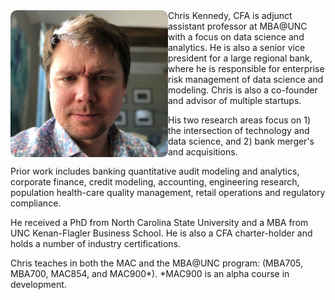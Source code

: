 <img width="252" style="float:left; border-radius: 10px;" src="/images/chris.jpg">
Chris Kennedy, CFA is adjunct assistant professor at MBA@UNC with a focus on data science and analytics. He is also a senior vice president for a large regional bank, where he is responsible for enterprise risk management of data science and modeling. Chris is also a co-founder and advisor of multiple startups.

His two research areas focus on 1) the intersection of technology and data science, and 2) bank merger's and acquisitions. 

Prior work includes banking quantitative audit modeling and analytics, corporate finance, credit modeling, accounting, engineering research, population health-care quality management, retail operations and regulatory compliance.

He received a PhD from North Carolina State University and a MBA from UNC Kenan-Flagler Business School. He is also a CFA charter-holder and holds a number of industry certifications.

Chris teaches in both the MAC and the MBA@UNC program: (MBA705, MBA700, MAC854, and MAC900*).
*MAC900 is an alpha course in development.

